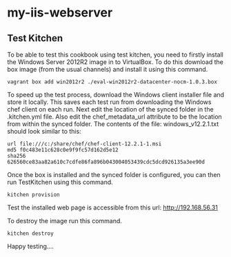 # my-iis-webserver

## Test Kitchen

To be able to test this cookbook using test kitchen, you need to firstly install the Windows Server 2012R2 image in to VirtualBox.  To do this download the box image (from the usual channels) and install it using this command.

```
vagrant box add win2012r2 ./eval-win2012r2-datacenter-nocm-1.0.3.box
```

To speed up the test process, download the Windows client installer file and store it locally.  This saves each test run from downloading the Windows chef client on each run.  Next edit the location of the synced folder in the .kitchen.yml file.  Also edit the chef_metadata_url attribute to be the location from within the synced folder.  The contents of the file: windows_v12.2.1.txt should look similar to this:

```
url	file:///c:/share/chef/chef-client-12.2.1-1.msi
md5	f0c483e11c628c0e9f9fc57d162d5e12
sha256	626560ce83aa82a610c7cdfe86fa896b043004053439cdc5dcd926135a3ee90d
```

Once the box is installed and the synced folder is configured, you can then run TestKitchen using this command.

```
kitchen provision
```

Test the installed web page is accessible from this url: http://192.168.56.31

To destroy the image run this command.

```
kitchen destroy
```

Happy testing....
